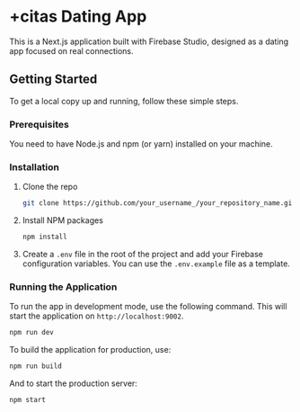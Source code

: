 # +citas Dating App

This is a Next.js application built with Firebase Studio, designed as a dating app focused on real connections.

## Getting Started

To get a local copy up and running, follow these simple steps.

### Prerequisites

You need to have Node.js and npm (or yarn) installed on your machine.

### Installation

1. Clone the repo
   ```sh
   git clone https://github.com/your_username_/your_repository_name.git
   ```
2. Install NPM packages
   ```sh
   npm install
   ```
3. Create a `.env` file in the root of the project and add your Firebase configuration variables. You can use the `.env.example` file as a template.

### Running the Application

To run the app in development mode, use the following command. This will start the application on `http://localhost:9002`.

```sh
npm run dev
```

To build the application for production, use:

```sh
npm run build
```

And to start the production server:

```sh
npm start
```
